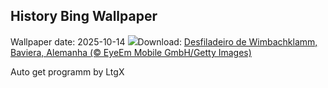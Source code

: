 ## History Bing Wallpaper
Wallpaper date: 2025-10-14
![](https://www.bing.com/th?id=OHR.HinterseeWaterfall_PT-BR2829623135_UHD.jpg&w=1000)Download: [Desfiladeiro de Wimbachklamm, Baviera, Alemanha (© EyeEm Mobile GmbH/Getty Images)](https://www.bing.com/th?id=OHR.HinterseeWaterfall_PT-BR2829623135_UHD.jpg)

Auto get programm by LtgX
